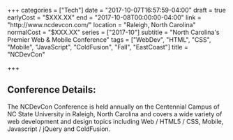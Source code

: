 +++
categories = ["Tech"]
date = "2017-10-07T16:57:59-04:00"
draft = true
earlyCost = "$XXX.XX"
end = "2017-10-08T00:00:00-04:00"
link = "http://www.ncdevcon.com/"
location = "Raleigh, North Carolina"
normalCost = "$XXX.XX"
series = ["2017-10"]
subtitle = "North Carolina's Premier Web & Mobile Conference"
tags = ["WebDev", "HTML", "CSS", "Mobile", "JavaScript", "ColdFusion", "Fall", "EastCoast"]
title = "NCDevCon"

+++


## Conference Details:

The NCDevCon Conference is held annually on the Centennial Campus of NC State University in Raleigh, North Carolina and covers a wide variety of web development and design topics including Web / HTML5 / CSS, Mobile, Javascript / jQuery and ColdFusion.